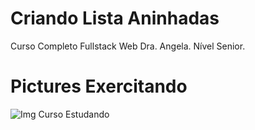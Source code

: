 # Criando Lista Aninhadas


Curso Completo Fullstack Web Dra. Angela. Nível Senior.

# Pictures Exercitando

<img src=" URl_IMg" alt="Img Curso Estudando">

